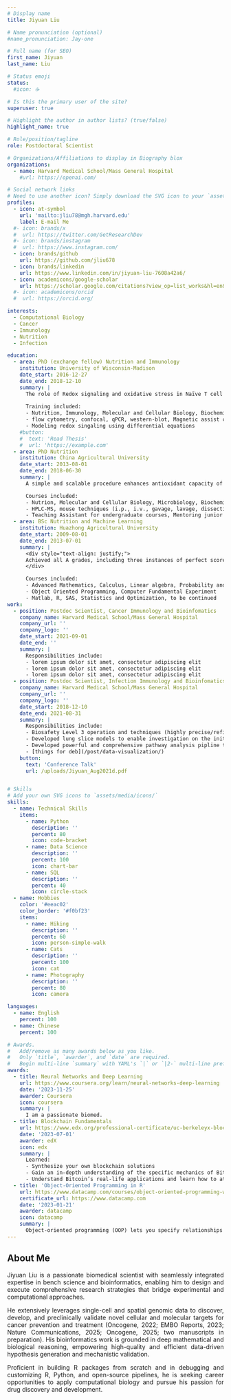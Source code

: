 ```yaml
---
# Display name
title: Jiyuan Liu

# Name pronunciation (optional)
#name_pronunciation: Jay-one

# Full name (for SEO)
first_name: Jiyuan
last_name: Liu

# Status emoji
status:
  #icon: ☕️

# Is this the primary user of the site?
superuser: true

# Highlight the author in author lists? (true/false)
highlight_name: true

# Role/position/tagline
role: Postdoctoral Scientist

# Organizations/Affiliations to display in Biography blox
organizations:
  - name: Harvard Medical School/Mass General Hospital
    #url: https://openai.com/

# Social network links
# Need to use another icon? Simply download the SVG icon to your `assets/media/icons/` folder.
profiles:
  - icon: at-symbol
    url: 'mailto:jliu78@mgh.harvard.edu'
    label: E-mail Me
  #- icon: brands/x
  #  url: https://twitter.com/GetResearchDev
  #- icon: brands/instagram
  #  url: https://www.instagram.com/
  - icon: brands/github
    url: https://github.com/jliu678
  - icon: brands/linkedin
    url: https://www.linkedin.com/in/jiyuan-liu-7608a42a6/
  - icon: academicons/google-scholar
    url: https://scholar.google.com/citations?view_op=list_works&hl=en&hl=en&user=5c1kGO4AAAAJ&sortby=pubdate
  #- icon: academicons/orcid
  #  url: https://orcid.org/

interests:
  - Computational Biology
  - Cancer
  - Immunology
  - Nutrition
  - Infection

education:
  - area: PhD (exchange fellow) Nutrition and Immunology
    institution: University of Wisconsin-Madison
    date_start: 2016-12-27
    date_end: 2018-12-10
    summary: |
      The role of Redox signaling and oxidative stress in Naïve T cell differentiation in colitic mice fed by polyphenol-rich foods.
      
      Training included:
      - Nutrition, Immunology, Molecular and Cellular Biology, Biochemistry
      - flow cytometry, confocal, qPCR, western-blot, Magnetic assist cell sort, mouse techniques (i.p., i.v., retro-orbital injection, dissection, tissue and immunocyte collection etc.)
      - Modeling redox singaling using differential equations  
    #button:
    #  text: 'Read Thesis'
    #  url: 'https://example.com'
  - area: PhD Nutrition
    institution: China Agricultural University
    date_start: 2013-08-01
    date_end: 2018-06-30
    summary: |
      A simple and scalable procedure enhances antioxidant capacity of Chinese vinegar by reshaping metabolism and absorption of the polyphenols.

      Courses included:
      - Nutrion, Molecular and Cellular Biology, Microbiology, Biochemistry
      - HPLC-MS, mouse techniques (i.p., i.v., gavage, lavage, dissection, tissue collection etc.), cell culture, CRISPR-cas9 knock out, DNA recombination
      - Teaching Assistant for undergraduate courses, Mentoring junior researchers
  - area: BSc Nutrition and Machine Learning
    institution: Huazhong Agricultural University
    date_start: 2009-08-01
    date_end: 2013-07-01
    summary: |
      <div style="text-align: justify;">
      Achieved all A grades, including three instances of perfect scores (100%) in mathematics and programming courses. Ranked in the top 0.3% of students not majoring in Computer Science, I was recruited for and excelled in a training camp focused on mathematical modeling and programming for machine learning. Selected as a varsity member to represent the university in the National Mathematical Contest in Modeling.
      </div>

      Courses included:
      - Advanced Mathematics, Calculus, Linear algebra, Probability and Statistics
      - Object Oriented Programming, Computer Fundamental Experiment
      - Matlab, R, SAS, Statistics and Optimization, to be continued
work:
  - position: Postdoc Scientist, Cancer Immunology and Bioinfomatics
    company_name: Harvard Medical School/Mass General Hospital
    company_url: ''
    company_logo: ''
    date_start: 2021-09-01
    date_end: ''
    summary: |
      Responsibilities include:
      - lorem ipsum dolor sit amet, consectetur adipiscing elit
      - lorem ipsum dolor sit amet, consectetur adipiscing elit
      - lorem ipsum dolor sit amet, consectetur adipiscing elit
  - position: Postdoc Scientist, Infection Immunology and Bioinfomatics
    company_name: Harvard Medical School/Mass General Hospital
    company_url: ''
    company_logo: ''
    date_start: 2018-12-10
    date_end: 2021-08-31
    summary: |
      Responsibilities include:
      - Biosafety Level 3 operation and techniques (highly precise/refined bench work skills)
      - Developed lung slice models to enable investigation on the initial host-pathogen interaction _in situ_ in human lungs, paving the way for early detection of asymptomatic infections
      - Developed powerful and comprehensive pathway analysis pipline that successfully reveal the key signaling for macrophage to control infection
      - [things for deb](/post/data-visualization/)
    button:
      text: 'Conference Talk'
      url: /uploads/Jiyuan_Aug2021d.pdf


# Skills
# Add your own SVG icons to `assets/media/icons/`
skills:
  - name: Technical Skills
    items:
      - name: Python
        description: ''
        percent: 80
        icon: code-bracket
      - name: Data Science
        description: ''
        percent: 100
        icon: chart-bar
      - name: SQL
        description: ''
        percent: 40
        icon: circle-stack
  - name: Hobbies
    color: '#eeac02'
    color_border: '#f0bf23'
    items:
      - name: Hiking
        description: ''
        percent: 60
        icon: person-simple-walk
      - name: Cats
        description: ''
        percent: 100
        icon: cat
      - name: Photography
        description: ''
        percent: 80
        icon: camera

languages:
  - name: English
    percent: 100
  - name: Chinese
    percent: 100

# Awards.
#   Add/remove as many awards below as you like.
#   Only `title`, `awarder`, and `date` are required.
#   Begin multi-line `summary` with YAML's `|` or `|2-` multi-line prefix and indent 2 spaces below.
awards:
  - title: Neural Networks and Deep Learning
    url: https://www.coursera.org/learn/neural-networks-deep-learning
    date: '2023-11-25'
    awarder: Coursera
    icon: coursera
    summary: |
      I am a passionate biomed.
  - title: Blockchain Fundamentals
    url: https://www.edx.org/professional-certificate/uc-berkeleyx-blockchain-fundamentals
    date: '2023-07-01'
    awarder: edX
    icon: edx
    summary: |
      Learned:
      - Synthesize your own blockchain solutions
      - Gain an in-depth understanding of the specific mechanics of Bitcoin
      - Understand Bitcoin’s real-life applications and learn how to attack and destroy Bitcoin, Ethereum, smart contracts and Dapps, and alternatives to Bitcoin’s Proof-of-Work consensus algorithm
  - title: 'Object-Oriented Programming in R'
    url: https://www.datacamp.com/courses/object-oriented-programming-with-s3-and-r6-in-r
    certificate_url: https://www.datacamp.com
    date: '2023-01-21'
    awarder: datacamp
    icon: datacamp
    summary: |
      Object-oriented programming (OOP) lets you specify relationships between functions and the objects that they can act on, helping you manage complexity in your code. This is an intermediate level course, providing an introduction to OOP, using the S3 and R6 systems. S3 is a great day-to-day R programming tool that simplifies some of the functions that you write. R6 is especially useful for industry-specific analyses, working with web APIs, and building GUIs.
---
```


## About Me
<div style="text-align: justify;">
Jiyuan Liu is a passionate biomedical scientist with seamlessly integrated expertise in bench science and bioinformatics, enabling him to design and execute comprehensive research strategies that bridge experimental and computational approaches.

He extensively leverages single-cell and spatial genomic data to discover, develop, and preclinically validate novel cellular and molecular targets for cancer prevention and treatment (Oncogene, 2022; EMBO Reports, 2023; Nature Communications, 2025; Oncogene, 2025; two manuscripts in preparation). His bioinformatics work is grounded in deep mathematical and biological reasoning, empowering high-quality and efficient data-driven hypothesis generation and mechanistic validation.

Proficient in building R packages from scratch and in debugging and customizing R, Python, and open-source pipelines, he is seeking career opportunities to apply computational biology and pursue his passion for drug discovery and development.
</div>